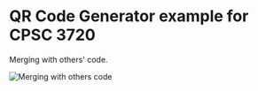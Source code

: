 # QR Code Generator example for CPSC 3720

Merging with others' code. 

![Merging with others code](https://media.giphy.com/media/13HgwGsXF0aiGY/giphy.gif)



